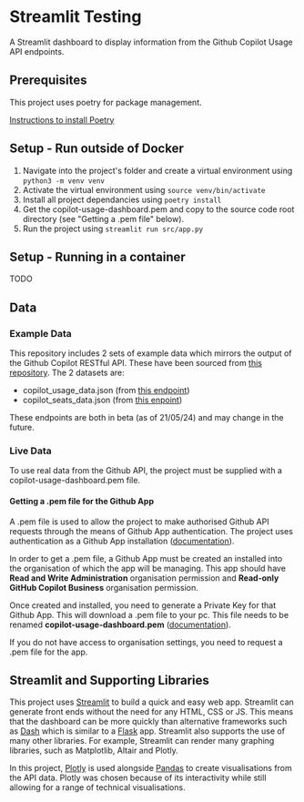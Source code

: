 # Streamlit Testing
A Streamlit dashboard to display information from the Github Copilot Usage API endpoints.

## Prerequisites
This project uses poetry for package management.

[Instructions to install Poetry](https://python-poetry.org/docs/)

## Setup - Run outside of Docker
1. Navigate into the project's folder and create a virtual environment using `python3 -m venv venv`
2. Activate the virtual environment using `source venv/bin/activate`
3. Install all project dependancies using `poetry install`
4. Get the copilot-usage-dashboard.pem and copy to the source code root directory (see "Getting a .pem file" below).
5. Run the project using `streamlit run src/app.py`

## Setup - Running in a container
TODO

## Data
### Example Data
This repository includes 2 sets of example data which mirrors the output of the Github Copilot RESTful API.
These have been sourced from [this repository](https://github.com/octodemo/Copilot-Usage-Dashboard/tree/main).
The 2 datasets are:
- copilot_usage_data.json (from [this endpoint](https://docs.github.com/en/rest/copilot/copilot-usage?apiVersion=2022-11-28#get-a-summary-of-copilot-usage-for-organization-members))
- copilot_seats_data.json (from [this enpoint](https://docs.github.com/en/rest/copilot/copilot-user-management?apiVersion=2022-11-28#list-all-copilot-seat-assignments-for-an-organization))

These endpoints are both in beta (as of 21/05/24) and may change in the future.

### Live Data
To use real data from the Github API, the project must be supplied with a copilot-usage-dashboard.pem file.

#### Getting a .pem file for the Github App

A .pem file is used to allow the project to make authorised Github API requests through the means of Github App authentication.
The project uses authentication as a Github App installation ([documentation](https://docs.github.com/en/apps/creating-github-apps/authenticating-with-a-github-app/authenticating-as-a-github-app-installation)).

In order to get a .pem file, a Github App must be created an installed into the organisation of which the app will be managing.
This app should have **Read and Write Administration** organisation permission and **Read-only GitHub Copilot Business** organisation permission.

Once created and installed, you need to generate a Private Key for that Github App. This will download a .pem file to your pc.
This file needs to be renamed **copilot-usage-dashboard.pem** ([documentation](https://docs.github.com/en/apps/creating-github-apps/authenticating-with-a-github-app/managing-private-keys-for-github-apps)).

If you do not have access to organisation settings, you need to request a .pem file for the app.

## Streamlit and Supporting Libraries
This project uses [Streamlit](https://streamlit.io/) to build a quick and easy web app. Streamlit can generate front ends without the need for any HTML, CSS or JS. This means that the dashboard can be more quickly than alternative frameworks such as [Dash](https://dash.plotly.com/) which is similar to a [Flask](https://flask.palletsprojects.com/en/3.0.x/) app. Streamlit also supports the use of many other libraries. For example, Streamlit can render many graphing libraries, such as Matplotlib, Altair and Plotly. 

In this project, [Plotly](https://plotly.com/python/) is used alongside [Pandas](https://pandas.pydata.org/docs/index.html) to create visualisations from the API data. Plotly was chosen because of its interactivity while still allowing for a range of technical visualisations.